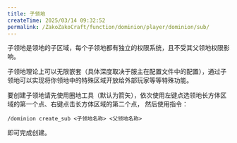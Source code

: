 ```yaml
---
title: 子领地
createTime: 2025/03/14 09:32:52
permalink: /ZakoZakoCraft/function/dominion/player/dominion/sub/
---
```


子领地是领地的子区域，每个子领地都有独立的权限系统，且不受其父领地权限影响。

子领地理论上可以无限嵌套（具体深度取决于服主在配置文件中的配置），通过子领地可以实现将你领地中的特殊区域开放给外部玩家等等特殊功能。

要创建子领地请先使用圈地工具（默认为箭矢），依次使用左键点选领地长方体区域的第一个点、右键点击长方体区域的第二个点，
然后使用指令：

```
/dominion create_sub <子领地名称> <父领地名称>
```

即可完成创建。
